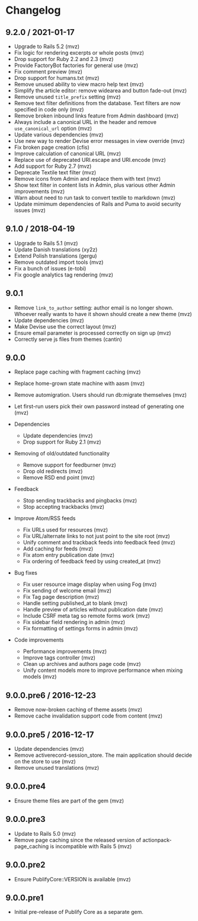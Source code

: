 # Changelog

## 9.2.0 / 2021-01-17

* Upgrade to Rails 5.2 (mvz)
* Fix logic for rendering excerpts or whole posts (mvz)
* Drop support for Ruby 2.2 and 2.3 (mvz)
* Provide FactoryBot factories for general use (mvz)
* Fix comment preview (mvz)
* Drop support for humans.txt (mvz)
* Remove unused ability to view macro help text (mvz)
* Simplify the article editor: remove widearea and button fade-out (mvz)
* Remove unused `title_prefix` setting (mvz)
* Remove text filter definitions from the database. Text filters are now
  specified in code only (mvz)
* Remove broken inbound links feature from Admin dashboard (mvz)
* Always include a canonical URL in the header and remove `use_canonical_url`
  option (mvz)
* Update various dependencies (mvz)
* Use new way to render Devise error messages in view override (mvz)
* Fix broken page creation (cfis)
* Improve calculation of canonical URL (mvz)
* Replace use of deprecated URI.escape and URI.encode (mvz)
* Add support for Ruby 2.7 (mvz)
* Deprecate Textile text filter (mvz)
* Remove icons from Admin and replace them with text (mvz)
* Show text filter in content lists in Admin, plus various other Admin
  improvements (mvz)
* Warn about need to run task to convert textile to markdown (mvz)
* Update mimimum dependencies of Rails and Puma to avoid security issues (mvz)

## 9.1.0 / 2018-04-19

* Upgrade to Rails 5.1 (mvz)
* Update Danish translations (xy2z)
* Extend Polish translations (gergu)
* Remove outdated import tools (mvz)
* Fix a bunch of issues (e-tobi)
* Fix google analytics tag rendering (mvz)

## 9.0.1

* Remove `link_to_author` setting: author email is no longer shown. Whoever
  really wants to have it shown should create a new theme (mvz)
* Update dependencies (mvz)
* Make Devise use the correct layout (mvz)
* Ensure email parameter is processed correctly on sign up (mvz)
* Correctly serve js files from themes (cantin)

## 9.0.0

* Replace page caching with fragment caching (mvz)
* Replace home-grown state machine with aasm (mvz)
* Remove automigration. Users should run db:migrate themselves (mvz)
* Let first-run users pick their own password instead of generating one (mvz)

* Dependencies
  - Update dependencies (mvz)
  - Drop support for Ruby 2.1 (mvz)

* Removing of old/outdated functionality
  - Remove support for feedburner (mvz)
  - Drop old redirects (mvz)
  - Remove RSD end point (mvz)

* Feedback
  - Stop sending trackbacks and pingbacks (mvz)
  - Stop accepting trackbacks (mvz)

* Improve Atom/RSS feeds
  - Fix URLs used for resources (mvz)
  - Fix URL/alternate links to not just point to the site root (mvz)
  - Unify comment and trackback feeds into feedback feed (mvz)
  - Add caching for feeds (mvz)
  - Fix atom entry publication date (mvz)
  - Fix ordering of feedback feed by using created_at (mvz)

* Bug fixes
  - Fix user resource image display when using Fog (mvz)
  - Fix sending of welcome email (mvz)
  - Fix Tag page description (mvz)
  - Handle setting published_at to blank (mvz)
  - Handle preview of articles without publication date (mvz)
  - Include CSRF meta tag so remote forms work (mvz)
  - Fix sidebar field rendering in admin (mvz)
  - Fix formatting of settings forms in admin (mvz)

* Code improvements
  - Performance improvements (mvz)
  - Improve tags controller (mvz)
  - Clean up archives and authors page code (mvz)
  - Unify content models more to improve performance when mixing models (mvz)

## 9.0.0.pre6 / 2016-12-23

* Remove now-broken caching of theme assets (mvz)
* Remove cache invalidation support code from content (mvz)

## 9.0.0.pre5 / 2016-12-17

* Update dependencies (mvz)
* Remove activerecord-session_store. The main application should decide on the
  store to use (mvz)
* Remove unused translations (mvz)

## 9.0.0.pre4

* Ensure theme files are part of the gem (mvz)

## 9.0.0.pre3

* Update to Rails 5.0 (mvz)
* Remove page caching since the released version of actionpack-page_caching is
  incompatible with Rails 5 (mvz)

## 9.0.0.pre2

* Ensure PublifyCore::VERSION is available (mvz)

## 9.0.0.pre1

* Initial pre-release of Publify Core as a separate gem.
